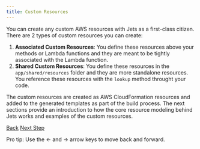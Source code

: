 ```yaml
---
title: Custom Resources
---
```


You can create any custom AWS resources with Jets as a first-class citizen.  There are 2 types of custom resources you can create:

1. **Associated Custom Resources**: You define these resources above your methods or Lambda functions and they are meant to be tightly associated with the Lambda function.
2. **Shared Custom Resources**: You define these resources in the `app/shared/resources` folder and they are more standalone resources.  You reference these resources with the `lookup` method throught your code.

The custom resources are created as AWS CloudFormation resources and added to the generated templates as part of the build process. The next sections provide an introduction to how the core resource modeling behind Jets works and examples of the custom resources.

<a id="prev" class="btn btn-basic" href="{% link _docs/database-activerecord.md %}">Back</a>
<a id="next" class="btn btn-primary" href="{% link _docs/core-resource.md %}">Next Step</a>
<p class="keyboard-tip">Pro tip: Use the <- and -> arrow keys to move back and forward.</p>
